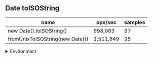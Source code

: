## Date toISOString

|name|ops/sec|samples|
|-|-|-|
|new Date().toISOString()|998,063|97|
|fromUnixToISOString(new Date())|1,511,849|95|


<details>
<summary>Environment</summary>

* __Machine:__ linux x64 | 2 vCPUs | 6.8GB Mem
* __Run:__ Tue Oct 10 2023 20:40:45 GMT+0000 (Coordinated Universal Time)
</details>

<!--
{"environment":{"platform":"linux","arch":"x64","cpus":2,"totalMemory":6.759757995605469},"benchmarks":"[{\"timeStamp\":1696970439820,\"currentTarget\":{\"0\":{\"name\":\"new Date().toISOString()\",\"options\":{\"async\":false,\"defer\":false,\"delay\":0.005,\"initCount\":1,\"maxTime\":5,\"minSamples\":5,\"minTime\":0.05},\"async\":false,\"defer\":false,\"delay\":0.005,\"initCount\":1,\"maxTime\":5,\"minSamples\":5,\"minTime\":0.05,\"id\":1,\"stats\":{\"moe\":2.5791147114286082e-9,\"rme\":0.25741191076877673,\"sem\":1.315874852769698e-9,\"deviation\":1.2959864309888142e-8,\"mean\":0.0000010019407041911624,\"sample\":[9.979343959298052e-7,0.0000010185322455631298,9.950068962776e-7,0.0000010357872289683407,0.0000010016429636107082,0.0000010241924796788361,0.0000010183553669733886,0.000001020241449211996,0.0000010024041576405588,0.0000010142473120416559,0.000001003672158515015,0.000001000323310213248,9.924976322098714e-7,9.921568091303572e-7,9.942591293665419e-7,9.974670986149913e-7,0.0000010200259763419129,9.971064812062852e-7,9.97203570508629e-7,9.998408924290159e-7,0.0000010183021260575798,9.951408785591155e-7,0.0000010051868671857971,9.961652895837049e-7,9.942729992668767e-7,9.940015455031803e-7,0.0000010085236283659277,0.0000010126252551070953,0.0000010020462660246885,9.981606134458777e-7,9.964367631615448e-7,0.000001009102221165468,9.973680477124572e-7,0.000001013186015177634,9.980635241435336e-7,9.950219936991023e-7,9.950834175434427e-7,9.987411876597515e-7,9.977385523786878e-7,0.0000010000747191345182,9.941382630921952e-7,9.987312805880838e-7,9.9739378628465e-7,9.947782797360755e-7,0.0000010456898095860826,0.0000010154052388594979,0.0000010128669876557889,9.93749905882819e-7,9.958839287483405e-7,9.98235927004696e-7,9.96977689274604e-7,9.955708454694962e-7,9.965576294358913e-7,9.951448413877826e-7,9.953172244348015e-7,9.937974003843944e-7,9.924520588584312e-7,9.929662988014715e-7,9.941055140223884e-7,9.967874292947272e-7,9.92212728926862e-7,9.947581978560975e-7,9.95226929314505e-7,0.0000010103908073256597,0.0000010078671334203551,9.93860250781219e-7,9.98569419722321e-7,0.0000010262765911158577,0.0000010230191448123097,9.95048930026502e-7,9.970208061389977e-7,9.963602112258216e-7,9.943210909378586e-7,9.969436731141964e-7,9.972423361417666e-7,9.984962620149519e-7,9.971117835528658e-7,9.969238954155295e-7,0.0000010232446105771132,0.000001031221114671097,0.0000010086760610735335,0.0000010006006487085162,0.0000010101574304813892,9.979563110636446e-7,9.917815750959218e-7,9.923254815869625e-7,9.912436019144811e-7,9.897503658874253e-7,9.900035402080613e-7,9.911071555713777e-7,9.89641588544757e-7,9.918132194137891e-7,9.896574107036905e-7,9.917697282544204e-7,9.911209999604447e-7,9.931462560816425e-7,0.0000010666912107907124],\"variance\":1.6795808293071246e-16},\"times\":{\"cycle\":0.05066012588531355,\"elapsed\":5.431,\"period\":0.0000010019407041911624,\"timeStamp\":1696970434389},\"running\":false,\"count\":50562,\"cycles\":5,\"hz\":998063.0548464153},\"1\":{\"name\":\"fromUnixToISOString(new Date())\",\"options\":{\"async\":false,\"defer\":false,\"delay\":0.005,\"initCount\":1,\"maxTime\":5,\"minSamples\":5,\"minTime\":0.05},\"async\":false,\"defer\":false,\"delay\":0.005,\"initCount\":1,\"maxTime\":5,\"minSamples\":5,\"minTime\":0.05,\"id\":2,\"stats\":{\"moe\":6.26283529346018e-9,\"rme\":0.9468461431680392,\"sem\":3.1953241293164184e-9,\"deviation\":3.114416715345289e-8,\"mean\":6.614417071505881e-7,\"sample\":[7.618700784913483e-7,6.501230708950036e-7,6.395701303133334e-7,6.400896141158032e-7,6.828436619184246e-7,6.912604876322408e-7,6.390013397879091e-7,6.986952108902006e-7,6.898612687538708e-7,6.401983265290645e-7,6.952066306861989e-7,7.00684707458574e-7,7.113501523060783e-7,6.928897582062009e-7,6.378637587370602e-7,6.971139704488289e-7,6.868542664661197e-7,6.903087199969665e-7,6.429082877257732e-7,7.06711351542652e-7,6.935419694882263e-7,6.967057016823187e-7,6.89995260184284e-7,6.368740599365497e-7,6.960294879735076e-7,6.90991266099574e-7,6.328053136494053e-7,6.970608845128101e-7,6.37233034619614e-7,6.904073081638586e-7,6.879918475169685e-7,6.904464906404439e-7,6.910001137555772e-7,7.027348863076204e-7,6.374731852825562e-7,6.91340116536269e-7,6.442822402265e-7,6.523438957493333e-7,6.90183588862065e-7,6.887236877030221e-7,6.35214467181516e-7,6.331301616593147e-7,6.364203015786746e-7,6.888677781007874e-7,6.401705196101975e-7,7.045550134610766e-7,6.37805616997611e-7,6.906537912205973e-7,6.939590859107398e-7,6.689601349899516e-7,6.350602651768899e-7,6.337495102190427e-7,6.417643869206365e-7,6.342955496290304e-7,6.440433535144153e-7,6.453578876853267e-7,6.947174690648027e-7,6.34142611575262e-7,6.380065851839681e-7,6.388168029627008e-7,6.369789678577296e-7,6.357352993113191e-7,6.394272596554073e-7,6.480435155520799e-7,6.366459852173255e-7,6.383248530561792e-7,6.465021568577987e-7,6.423737670593577e-7,6.371618778537373e-7,6.341068968996746e-7,6.695595721601373e-7,6.408677127216771e-7,6.488495118690244e-7,6.434887868620872e-7,6.341737468782321e-7,6.34673242350092e-7,6.369979062082188e-7,6.376260563557932e-7,6.934646325773821e-7,6.921528215736233e-7,7.811459095381045e-7,6.393667162786005e-7,6.377345299059055e-7,6.40742842007013e-7,6.35234542519109e-7,6.353896975353801e-7,6.336023687596175e-7,6.355763603339977e-7,6.361477510658157e-7,6.326147296990489e-7,6.433323957518731e-7,6.456948866073005e-7,6.390955324033198e-7,6.330561918215988e-7,6.378127317676144e-7],\"variance\":9.69959147682214e-16},\"times\":{\"cycle\":0.05244042142631292,\"elapsed\":5.419,\"period\":6.614417071505881e-7,\"timeStamp\":1696970439834},\"running\":false,\"count\":79282,\"cycles\":6,\"hz\":1511849.02492448},\"options\":{},\"events\":{\"start\":[null],\"cycle\":[null,null],\"complete\":[null,null]},\"length\":2,\"running\":false},\"type\":\"cycle\",\"target\":{\"name\":\"new Date().toISOString()\",\"options\":{\"async\":false,\"defer\":false,\"delay\":0.005,\"initCount\":1,\"maxTime\":5,\"minSamples\":5,\"minTime\":0.05},\"async\":false,\"defer\":false,\"delay\":0.005,\"initCount\":1,\"maxTime\":5,\"minSamples\":5,\"minTime\":0.05,\"id\":1,\"stats\":{\"moe\":2.5791147114286082e-9,\"rme\":0.25741191076877673,\"sem\":1.315874852769698e-9,\"deviation\":1.2959864309888142e-8,\"mean\":0.0000010019407041911624,\"sample\":[9.979343959298052e-7,0.0000010185322455631298,9.950068962776e-7,0.0000010357872289683407,0.0000010016429636107082,0.0000010241924796788361,0.0000010183553669733886,0.000001020241449211996,0.0000010024041576405588,0.0000010142473120416559,0.000001003672158515015,0.000001000323310213248,9.924976322098714e-7,9.921568091303572e-7,9.942591293665419e-7,9.974670986149913e-7,0.0000010200259763419129,9.971064812062852e-7,9.97203570508629e-7,9.998408924290159e-7,0.0000010183021260575798,9.951408785591155e-7,0.0000010051868671857971,9.961652895837049e-7,9.942729992668767e-7,9.940015455031803e-7,0.0000010085236283659277,0.0000010126252551070953,0.0000010020462660246885,9.981606134458777e-7,9.964367631615448e-7,0.000001009102221165468,9.973680477124572e-7,0.000001013186015177634,9.980635241435336e-7,9.950219936991023e-7,9.950834175434427e-7,9.987411876597515e-7,9.977385523786878e-7,0.0000010000747191345182,9.941382630921952e-7,9.987312805880838e-7,9.9739378628465e-7,9.947782797360755e-7,0.0000010456898095860826,0.0000010154052388594979,0.0000010128669876557889,9.93749905882819e-7,9.958839287483405e-7,9.98235927004696e-7,9.96977689274604e-7,9.955708454694962e-7,9.965576294358913e-7,9.951448413877826e-7,9.953172244348015e-7,9.937974003843944e-7,9.924520588584312e-7,9.929662988014715e-7,9.941055140223884e-7,9.967874292947272e-7,9.92212728926862e-7,9.947581978560975e-7,9.95226929314505e-7,0.0000010103908073256597,0.0000010078671334203551,9.93860250781219e-7,9.98569419722321e-7,0.0000010262765911158577,0.0000010230191448123097,9.95048930026502e-7,9.970208061389977e-7,9.963602112258216e-7,9.943210909378586e-7,9.969436731141964e-7,9.972423361417666e-7,9.984962620149519e-7,9.971117835528658e-7,9.969238954155295e-7,0.0000010232446105771132,0.000001031221114671097,0.0000010086760610735335,0.0000010006006487085162,0.0000010101574304813892,9.979563110636446e-7,9.917815750959218e-7,9.923254815869625e-7,9.912436019144811e-7,9.897503658874253e-7,9.900035402080613e-7,9.911071555713777e-7,9.89641588544757e-7,9.918132194137891e-7,9.896574107036905e-7,9.917697282544204e-7,9.911209999604447e-7,9.931462560816425e-7,0.0000010666912107907124],\"variance\":1.6795808293071246e-16},\"times\":{\"cycle\":0.05066012588531355,\"elapsed\":5.431,\"period\":0.0000010019407041911624,\"timeStamp\":1696970434389},\"running\":false,\"count\":50562,\"cycles\":5,\"hz\":998063.0548464153},\"aborted\":false},{\"timeStamp\":1696970445253,\"currentTarget\":{\"0\":{\"name\":\"new Date().toISOString()\",\"options\":{\"async\":false,\"defer\":false,\"delay\":0.005,\"initCount\":1,\"maxTime\":5,\"minSamples\":5,\"minTime\":0.05},\"async\":false,\"defer\":false,\"delay\":0.005,\"initCount\":1,\"maxTime\":5,\"minSamples\":5,\"minTime\":0.05,\"id\":1,\"stats\":{\"moe\":2.5791147114286082e-9,\"rme\":0.25741191076877673,\"sem\":1.315874852769698e-9,\"deviation\":1.2959864309888142e-8,\"mean\":0.0000010019407041911624,\"sample\":[9.979343959298052e-7,0.0000010185322455631298,9.950068962776e-7,0.0000010357872289683407,0.0000010016429636107082,0.0000010241924796788361,0.0000010183553669733886,0.000001020241449211996,0.0000010024041576405588,0.0000010142473120416559,0.000001003672158515015,0.000001000323310213248,9.924976322098714e-7,9.921568091303572e-7,9.942591293665419e-7,9.974670986149913e-7,0.0000010200259763419129,9.971064812062852e-7,9.97203570508629e-7,9.998408924290159e-7,0.0000010183021260575798,9.951408785591155e-7,0.0000010051868671857971,9.961652895837049e-7,9.942729992668767e-7,9.940015455031803e-7,0.0000010085236283659277,0.0000010126252551070953,0.0000010020462660246885,9.981606134458777e-7,9.964367631615448e-7,0.000001009102221165468,9.973680477124572e-7,0.000001013186015177634,9.980635241435336e-7,9.950219936991023e-7,9.950834175434427e-7,9.987411876597515e-7,9.977385523786878e-7,0.0000010000747191345182,9.941382630921952e-7,9.987312805880838e-7,9.9739378628465e-7,9.947782797360755e-7,0.0000010456898095860826,0.0000010154052388594979,0.0000010128669876557889,9.93749905882819e-7,9.958839287483405e-7,9.98235927004696e-7,9.96977689274604e-7,9.955708454694962e-7,9.965576294358913e-7,9.951448413877826e-7,9.953172244348015e-7,9.937974003843944e-7,9.924520588584312e-7,9.929662988014715e-7,9.941055140223884e-7,9.967874292947272e-7,9.92212728926862e-7,9.947581978560975e-7,9.95226929314505e-7,0.0000010103908073256597,0.0000010078671334203551,9.93860250781219e-7,9.98569419722321e-7,0.0000010262765911158577,0.0000010230191448123097,9.95048930026502e-7,9.970208061389977e-7,9.963602112258216e-7,9.943210909378586e-7,9.969436731141964e-7,9.972423361417666e-7,9.984962620149519e-7,9.971117835528658e-7,9.969238954155295e-7,0.0000010232446105771132,0.000001031221114671097,0.0000010086760610735335,0.0000010006006487085162,0.0000010101574304813892,9.979563110636446e-7,9.917815750959218e-7,9.923254815869625e-7,9.912436019144811e-7,9.897503658874253e-7,9.900035402080613e-7,9.911071555713777e-7,9.89641588544757e-7,9.918132194137891e-7,9.896574107036905e-7,9.917697282544204e-7,9.911209999604447e-7,9.931462560816425e-7,0.0000010666912107907124],\"variance\":1.6795808293071246e-16},\"times\":{\"cycle\":0.05066012588531355,\"elapsed\":5.431,\"period\":0.0000010019407041911624,\"timeStamp\":1696970434389},\"running\":false,\"count\":50562,\"cycles\":5,\"hz\":998063.0548464153},\"1\":{\"name\":\"fromUnixToISOString(new Date())\",\"options\":{\"async\":false,\"defer\":false,\"delay\":0.005,\"initCount\":1,\"maxTime\":5,\"minSamples\":5,\"minTime\":0.05},\"async\":false,\"defer\":false,\"delay\":0.005,\"initCount\":1,\"maxTime\":5,\"minSamples\":5,\"minTime\":0.05,\"id\":2,\"stats\":{\"moe\":6.26283529346018e-9,\"rme\":0.9468461431680392,\"sem\":3.1953241293164184e-9,\"deviation\":3.114416715345289e-8,\"mean\":6.614417071505881e-7,\"sample\":[7.618700784913483e-7,6.501230708950036e-7,6.395701303133334e-7,6.400896141158032e-7,6.828436619184246e-7,6.912604876322408e-7,6.390013397879091e-7,6.986952108902006e-7,6.898612687538708e-7,6.401983265290645e-7,6.952066306861989e-7,7.00684707458574e-7,7.113501523060783e-7,6.928897582062009e-7,6.378637587370602e-7,6.971139704488289e-7,6.868542664661197e-7,6.903087199969665e-7,6.429082877257732e-7,7.06711351542652e-7,6.935419694882263e-7,6.967057016823187e-7,6.89995260184284e-7,6.368740599365497e-7,6.960294879735076e-7,6.90991266099574e-7,6.328053136494053e-7,6.970608845128101e-7,6.37233034619614e-7,6.904073081638586e-7,6.879918475169685e-7,6.904464906404439e-7,6.910001137555772e-7,7.027348863076204e-7,6.374731852825562e-7,6.91340116536269e-7,6.442822402265e-7,6.523438957493333e-7,6.90183588862065e-7,6.887236877030221e-7,6.35214467181516e-7,6.331301616593147e-7,6.364203015786746e-7,6.888677781007874e-7,6.401705196101975e-7,7.045550134610766e-7,6.37805616997611e-7,6.906537912205973e-7,6.939590859107398e-7,6.689601349899516e-7,6.350602651768899e-7,6.337495102190427e-7,6.417643869206365e-7,6.342955496290304e-7,6.440433535144153e-7,6.453578876853267e-7,6.947174690648027e-7,6.34142611575262e-7,6.380065851839681e-7,6.388168029627008e-7,6.369789678577296e-7,6.357352993113191e-7,6.394272596554073e-7,6.480435155520799e-7,6.366459852173255e-7,6.383248530561792e-7,6.465021568577987e-7,6.423737670593577e-7,6.371618778537373e-7,6.341068968996746e-7,6.695595721601373e-7,6.408677127216771e-7,6.488495118690244e-7,6.434887868620872e-7,6.341737468782321e-7,6.34673242350092e-7,6.369979062082188e-7,6.376260563557932e-7,6.934646325773821e-7,6.921528215736233e-7,7.811459095381045e-7,6.393667162786005e-7,6.377345299059055e-7,6.40742842007013e-7,6.35234542519109e-7,6.353896975353801e-7,6.336023687596175e-7,6.355763603339977e-7,6.361477510658157e-7,6.326147296990489e-7,6.433323957518731e-7,6.456948866073005e-7,6.390955324033198e-7,6.330561918215988e-7,6.378127317676144e-7],\"variance\":9.69959147682214e-16},\"times\":{\"cycle\":0.05244042142631292,\"elapsed\":5.419,\"period\":6.614417071505881e-7,\"timeStamp\":1696970439834},\"running\":false,\"count\":79282,\"cycles\":6,\"hz\":1511849.02492448},\"options\":{},\"events\":{\"start\":[null],\"cycle\":[null,null],\"complete\":[null,null]},\"length\":2,\"running\":false},\"type\":\"cycle\",\"target\":{\"name\":\"fromUnixToISOString(new Date())\",\"options\":{\"async\":false,\"defer\":false,\"delay\":0.005,\"initCount\":1,\"maxTime\":5,\"minSamples\":5,\"minTime\":0.05},\"async\":false,\"defer\":false,\"delay\":0.005,\"initCount\":1,\"maxTime\":5,\"minSamples\":5,\"minTime\":0.05,\"id\":2,\"stats\":{\"moe\":6.26283529346018e-9,\"rme\":0.9468461431680392,\"sem\":3.1953241293164184e-9,\"deviation\":3.114416715345289e-8,\"mean\":6.614417071505881e-7,\"sample\":[7.618700784913483e-7,6.501230708950036e-7,6.395701303133334e-7,6.400896141158032e-7,6.828436619184246e-7,6.912604876322408e-7,6.390013397879091e-7,6.986952108902006e-7,6.898612687538708e-7,6.401983265290645e-7,6.952066306861989e-7,7.00684707458574e-7,7.113501523060783e-7,6.928897582062009e-7,6.378637587370602e-7,6.971139704488289e-7,6.868542664661197e-7,6.903087199969665e-7,6.429082877257732e-7,7.06711351542652e-7,6.935419694882263e-7,6.967057016823187e-7,6.89995260184284e-7,6.368740599365497e-7,6.960294879735076e-7,6.90991266099574e-7,6.328053136494053e-7,6.970608845128101e-7,6.37233034619614e-7,6.904073081638586e-7,6.879918475169685e-7,6.904464906404439e-7,6.910001137555772e-7,7.027348863076204e-7,6.374731852825562e-7,6.91340116536269e-7,6.442822402265e-7,6.523438957493333e-7,6.90183588862065e-7,6.887236877030221e-7,6.35214467181516e-7,6.331301616593147e-7,6.364203015786746e-7,6.888677781007874e-7,6.401705196101975e-7,7.045550134610766e-7,6.37805616997611e-7,6.906537912205973e-7,6.939590859107398e-7,6.689601349899516e-7,6.350602651768899e-7,6.337495102190427e-7,6.417643869206365e-7,6.342955496290304e-7,6.440433535144153e-7,6.453578876853267e-7,6.947174690648027e-7,6.34142611575262e-7,6.380065851839681e-7,6.388168029627008e-7,6.369789678577296e-7,6.357352993113191e-7,6.394272596554073e-7,6.480435155520799e-7,6.366459852173255e-7,6.383248530561792e-7,6.465021568577987e-7,6.423737670593577e-7,6.371618778537373e-7,6.341068968996746e-7,6.695595721601373e-7,6.408677127216771e-7,6.488495118690244e-7,6.434887868620872e-7,6.341737468782321e-7,6.34673242350092e-7,6.369979062082188e-7,6.376260563557932e-7,6.934646325773821e-7,6.921528215736233e-7,7.811459095381045e-7,6.393667162786005e-7,6.377345299059055e-7,6.40742842007013e-7,6.35234542519109e-7,6.353896975353801e-7,6.336023687596175e-7,6.355763603339977e-7,6.361477510658157e-7,6.326147296990489e-7,6.433323957518731e-7,6.456948866073005e-7,6.390955324033198e-7,6.330561918215988e-7,6.378127317676144e-7],\"variance\":9.69959147682214e-16},\"times\":{\"cycle\":0.05244042142631292,\"elapsed\":5.419,\"period\":6.614417071505881e-7,\"timeStamp\":1696970439834},\"running\":false,\"count\":79282,\"cycles\":6,\"hz\":1511849.02492448},\"aborted\":false}]"}-->
